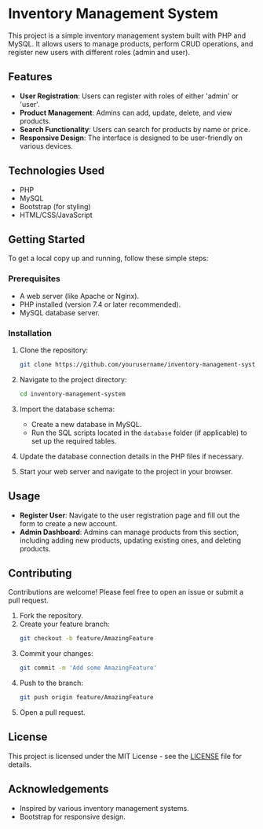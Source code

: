 # Inventory Management System

This project is a simple inventory management system built with PHP and MySQL. It allows users to manage products, perform CRUD operations, and register new users with different roles (admin and user).

## Features

- **User Registration**: Users can register with roles of either 'admin' or 'user'.
- **Product Management**: Admins can add, update, delete, and view products.
- **Search Functionality**: Users can search for products by name or price.
- **Responsive Design**: The interface is designed to be user-friendly on various devices.

## Technologies Used

- PHP
- MySQL
- Bootstrap (for styling)
- HTML/CSS/JavaScript

## Getting Started

To get a local copy up and running, follow these simple steps:

### Prerequisites

- A web server (like Apache or Nginx).
- PHP installed (version 7.4 or later recommended).
- MySQL database server.

### Installation

1. Clone the repository:
    ```bash
    git clone https://github.com/yourusername/inventory-management-system.git
    ```

2. Navigate to the project directory:
    ```bash
    cd inventory-management-system
    ```

3. Import the database schema:
   - Create a new database in MySQL.
   - Run the SQL scripts located in the `database` folder (if applicable) to set up the required tables.

4. Update the database connection details in the PHP files if necessary.

5. Start your web server and navigate to the project in your browser.

## Usage

- **Register User**: Navigate to the user registration page and fill out the form to create a new account.
- **Admin Dashboard**: Admins can manage products from this section, including adding new products, updating existing ones, and deleting products.

## Contributing

Contributions are welcome! Please feel free to open an issue or submit a pull request.

1. Fork the repository.
2. Create your feature branch:
    ```bash
    git checkout -b feature/AmazingFeature
    ```
3. Commit your changes:
    ```bash
    git commit -m 'Add some AmazingFeature'
    ```
4. Push to the branch:
    ```bash
    git push origin feature/AmazingFeature
    ```
5. Open a pull request.

## License

This project is licensed under the MIT License - see the [LICENSE](LICENSE) file for details.

## Acknowledgements

- Inspired by various inventory management systems.
- Bootstrap for responsive design.
